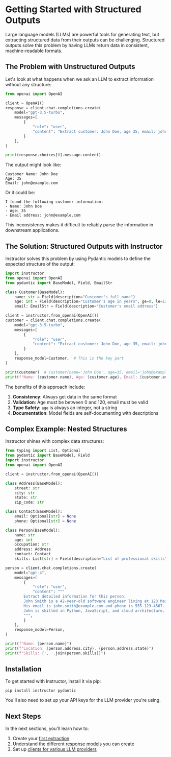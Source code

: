 # Getting Started with Structured Outputs

Large language models (LLMs) are powerful tools for generating text, but extracting structured data from their outputs can be challenging. Structured outputs solve this problem by having LLMs return data in consistent, machine-readable formats.

## The Problem with Unstructured Outputs

Let's look at what happens when we ask an LLM to extract information without any structure:

```python
from openai import OpenAI

client = OpenAI()
response = client.chat.completions.create(
    model="gpt-3.5-turbo",
    messages=[
        {
            "role": "user",
            "content": "Extract customer: John Doe, age 35, email: john@example.com",
        }
    ],
)

print(response.choices[0].message.content)
```

The output might look like:
```
Customer Name: John Doe
Age: 35
Email: john@example.com
```

Or it could be:
```
I found the following customer information:
- Name: John Doe
- Age: 35
- Email address: john@example.com
```

This inconsistency makes it difficult to reliably parse the information in downstream applications.

## The Solution: Structured Outputs with Instructor

Instructor solves this problem by using Pydantic models to define the expected structure of the output:

```python
import instructor
from openai import OpenAI
from pydantic import BaseModel, Field, EmailStr

class Customer(BaseModel):
    name: str = Field(description="Customer's full name")
    age: int = Field(description="Customer's age in years", ge=0, le=120)
    email: EmailStr = Field(description="Customer's email address")

client = instructor.from_openai(OpenAI())
customer = client.chat.completions.create(
    model="gpt-3.5-turbo",
    messages=[
        {
            "role": "user",
            "content": "Extract customer: John Doe, age 35, email: john@example.com",
        }
    ],
    response_model=Customer,  # This is the key part
)

print(customer)  # Customer(name='John Doe', age=35, email='john@example.com')
print(f"Name: {customer.name}, Age: {customer.age}, Email: {customer.email}")
```

The benefits of this approach include:

1. **Consistency**: Always get data in the same format
2. **Validation**: Age must be between 0 and 120, email must be valid
3. **Type Safety**: `age` is always an integer, not a string
4. **Documentation**: Model fields are self-documenting with descriptions

## Complex Example: Nested Structures

Instructor shines with complex data structures:

```python
from typing import List, Optional
from pydantic import BaseModel, Field
import instructor
from openai import OpenAI

client = instructor.from_openai(OpenAI())

class Address(BaseModel):
    street: str
    city: str
    state: str
    zip_code: str

class Contact(BaseModel):
    email: Optional[str] = None
    phone: Optional[str] = None

class Person(BaseModel):
    name: str
    age: int
    occupation: str
    address: Address
    contact: Contact
    skills: List[str] = Field(description="List of professional skills")

person = client.chat.completions.create(
    model="gpt-4",
    messages=[
        {
            "role": "user",
            "content": """
        Extract detailed information for this person:
        John Smith is a 42-year-old software engineer living at 123 Main St, San Francisco, CA 94105.
        His email is john.smith@example.com and phone is 555-123-4567.
        John is skilled in Python, JavaScript, and cloud architecture.
        """,
        }
    ],
    response_model=Person,
)

print(f"Name: {person.name}")
print(f"Location: {person.address.city}, {person.address.state}")
print(f"Skills: {', '.join(person.skills)}")
```

## Installation

To get started with Instructor, install it via pip:

```shell
pip install instructor pydantic
```

You'll also need to set up your API keys for the LLM provider you're using.

## Next Steps

In the next sections, you'll learn how to:

1. Create your [first extraction](first_extraction.md)
2. Understand the different [response models](response_models.md) you can create
3. Set up [clients for various LLM providers](client_setup.md) 